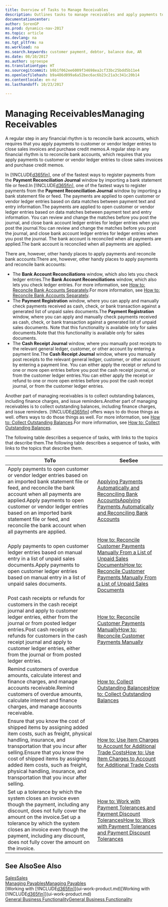 ```yaml
---
title: Overview of Tasks to Manage Receivables
description: Outlines tasks to manage receivables and apply payments to customer or vendor ledger entries.
documentationcenter: 
author: SorenGP
ms.prod: dynamics-nav-2017
ms.topic: article
ms.devlang: na
ms.tgt_pltfrm: na
ms.workload: na
ms.search.keywords: customer payment, debtor, balance due, AR
ms.date: 08/10/2017
ms.author: sgroespe
ms.translationtype: HT
ms.sourcegitcommit: b9b1f062ee6009f34698ea2cf33bc25bdd5b11e4
ms.openlocfilehash: b9a486d099a6a52bec6ac6b23c21a3c341c20b14
ms.contentlocale: en-nz
ms.lasthandoff: 10/23/2017

---
```

# <a name="managing-receivables"></a><span data-ttu-id="1e2d4-103">Managing Receivables</span><span class="sxs-lookup"><span data-stu-id="1e2d4-103">Managing Receivables</span></span>
<span data-ttu-id="1e2d4-104">A regular step in any financial rhythm is to reconcile bank accounts, which requires that you apply payments to customer or vendor ledger entries to close sales invoices and purchase credit memos.</span><span class="sxs-lookup"><span data-stu-id="1e2d4-104">A regular step in any financial rhythm is to reconcile bank accounts, which requires that you apply payments to customer or vendor ledger entries to close sales invoices and purchase credit memos.</span></span>  

<span data-ttu-id="1e2d4-105">In [!INCLUDE[d365fin](includes/d365fin_md.md)], one of the fastest ways to register payments from the **Payment Reconciliation Journal** window by importing a bank statement file or feed.</span><span class="sxs-lookup"><span data-stu-id="1e2d4-105">In [!INCLUDE[d365fin](includes/d365fin_md.md)], one of the fastest ways to register payments from the **Payment Reconciliation Journal** window by importing a bank statement file or feed.</span></span> <span data-ttu-id="1e2d4-106">The payments are applied to open customer or vendor ledger entries based on data matches between payment text and entry information.</span><span class="sxs-lookup"><span data-stu-id="1e2d4-106">The payments are applied to open customer or vendor ledger entries based on data matches between payment text and entry information.</span></span> <span data-ttu-id="1e2d4-107">You can review and change the matches before you post the journal, and close bank account ledger entries for ledger entries when you post the journal.</span><span class="sxs-lookup"><span data-stu-id="1e2d4-107">You can review and change the matches before you post the journal, and close bank account ledger entries for ledger entries when you post the journal.</span></span> <span data-ttu-id="1e2d4-108">The bank account is reconciled when all payments are applied.</span><span class="sxs-lookup"><span data-stu-id="1e2d4-108">The bank account is reconciled when all payments are applied.</span></span>

<span data-ttu-id="1e2d4-109">There are, however, other handy places to apply payments and reconcile bank accounts:</span><span class="sxs-lookup"><span data-stu-id="1e2d4-109">There are, however, other handy places to apply payments and reconcile bank accounts:</span></span>  

* <span data-ttu-id="1e2d4-110">The **Bank Account Reconciliations** window, which also lets you check ledger entries.</span><span class="sxs-lookup"><span data-stu-id="1e2d4-110">The **Bank Account Reconciliations** window, which also lets you check ledger entries.</span></span> <span data-ttu-id="1e2d4-111">For more information, see [How to: Reconcile Bank Accounts Separately](bank-how-reconcile-bank-accounts-separately.md).</span><span class="sxs-lookup"><span data-stu-id="1e2d4-111">For more information, see [How to: Reconcile Bank Accounts Separately](bank-how-reconcile-bank-accounts-separately.md).</span></span>  
* <span data-ttu-id="1e2d4-112">The **Payment Registration** window, where you can apply and manually check payments received as cash, check, or bank transaction against a generated list of unpaid sales documents.</span><span class="sxs-lookup"><span data-stu-id="1e2d4-112">The **Payment Registration** window, where you can apply and manually check payments received as cash, check, or bank transaction against a generated list of unpaid sales documents.</span></span> <span data-ttu-id="1e2d4-113">Note that this functionality is available only for sales documents.</span><span class="sxs-lookup"><span data-stu-id="1e2d4-113">Note that this functionality is available only for sales documents.</span></span>  
* <span data-ttu-id="1e2d4-114">The **Cash Receipt Journal** window, where you manually post receipts to the relevant general ledger, customer, or other account by entering a payment line.</span><span class="sxs-lookup"><span data-stu-id="1e2d4-114">The **Cash Receipt Journal** window, where you manually post receipts to the relevant general ledger, customer, or other account by entering a payment line.</span></span> <span data-ttu-id="1e2d4-115">You can either apply the receipt or refund to one or more open entries before you post the cash receipt journal, or from the customer ledger entries.</span><span class="sxs-lookup"><span data-stu-id="1e2d4-115">You can either apply the receipt or refund to one or more open entries before you post the cash receipt journal, or from the customer ledger entries.</span></span>  

<span data-ttu-id="1e2d4-116">Another part of managing receivables is to collect outstanding balances, including finance charges, and issue reminders.</span><span class="sxs-lookup"><span data-stu-id="1e2d4-116">Another part of managing receivables is to collect outstanding balances, including finance charges, and issue reminders.</span></span> [!INCLUDE[d365fin](includes/d365fin_md.md)]<span data-ttu-id="1e2d4-117"> offers ways to do those things as well.</span><span class="sxs-lookup"><span data-stu-id="1e2d4-117"> offers ways to do those things as well.</span></span> <span data-ttu-id="1e2d4-118">For more information, see [How to: Collect Outstanding Balances](receivables-collect-outstanding-balances.md).</span><span class="sxs-lookup"><span data-stu-id="1e2d4-118">For more information, see [How to: Collect Outstanding Balances](receivables-collect-outstanding-balances.md).</span></span>  

<span data-ttu-id="1e2d4-119">The following table describes a sequence of tasks, with links to the topics that describe them.</span><span class="sxs-lookup"><span data-stu-id="1e2d4-119">The following table describes a sequence of tasks, with links to the topics that describe them.</span></span>  

| <span data-ttu-id="1e2d4-120">To</span><span class="sxs-lookup"><span data-stu-id="1e2d4-120">To</span></span> | <span data-ttu-id="1e2d4-121">See</span><span class="sxs-lookup"><span data-stu-id="1e2d4-121">See</span></span> |
| --- | --- |
| <span data-ttu-id="1e2d4-122">Apply payments to open customer or vendor ledger entries based on an imported bank statement file or feed, and reconcile the bank account when all payments are applied.</span><span class="sxs-lookup"><span data-stu-id="1e2d4-122">Apply payments to open customer or vendor ledger entries based on an imported bank statement file or feed, and reconcile the bank account when all payments are applied.</span></span> |[<span data-ttu-id="1e2d4-123">Applying Payments Automatically and Reconciling Bank Accounts</span><span class="sxs-lookup"><span data-stu-id="1e2d4-123">Applying Payments Automatically and Reconciling Bank Accounts</span></span>](receivables-apply-payments-auto-reconcile-bank-accounts.md) |
| <span data-ttu-id="1e2d4-124">Apply payments to open customer ledger entries based on manual entry in a list of unpaid sales documents.</span><span class="sxs-lookup"><span data-stu-id="1e2d4-124">Apply payments to open customer ledger entries based on manual entry in a list of unpaid sales documents.</span></span> |[<span data-ttu-id="1e2d4-125">How to: Reconcile Customer Payments Manually From a List of Unpaid Sales Documents</span><span class="sxs-lookup"><span data-stu-id="1e2d4-125">How to: Reconcile Customer Payments Manually From a List of Unpaid Sales Documents</span></span>](receivables-how-reconcile-customer-payments-list-unpaid-sales-documents.md) |
| <span data-ttu-id="1e2d4-126">Post cash receipts or refunds for customers in the cash receipt journal and apply to customer ledger entries, either from the journal or from posted ledger entries.</span><span class="sxs-lookup"><span data-stu-id="1e2d4-126">Post cash receipts or refunds for customers in the cash receipt journal and apply to customer ledger entries, either from the journal or from posted ledger entries.</span></span> |[<span data-ttu-id="1e2d4-127">How to: Reconcile Customer Payments Manually</span><span class="sxs-lookup"><span data-stu-id="1e2d4-127">How to: Reconcile Customer Payments Manually</span></span>](receivables-how-apply-sales-transactions-manually.md) |
| <span data-ttu-id="1e2d4-128">Remind customers of overdue amounts, calculate interest and finance charges, and manage accounts receivable.</span><span class="sxs-lookup"><span data-stu-id="1e2d4-128">Remind customers of overdue amounts, calculate interest and finance charges, and manage accounts receivable.</span></span> |[<span data-ttu-id="1e2d4-129">How to: Collect Outstanding Balances</span><span class="sxs-lookup"><span data-stu-id="1e2d4-129">How to: Collect Outstanding Balances</span></span>](receivables-collect-outstanding-balances.md) |
|<span data-ttu-id="1e2d4-130">Ensure that you know the cost of shipped items by assigning added item costs, such as freight, physical handling, insurance, and transportation that you incur after selling.</span><span class="sxs-lookup"><span data-stu-id="1e2d4-130">Ensure that you know the cost of shipped items by assigning added item costs, such as freight, physical handling, insurance, and transportation that you incur after selling.</span></span>|[<span data-ttu-id="1e2d4-131">How to: Use Item Charges to Account for Additional Trade Costs</span><span class="sxs-lookup"><span data-stu-id="1e2d4-131">How to: Use Item Charges to Account for Additional Trade Costs</span></span>](payables-how-assign-item-charges.md)|
|<span data-ttu-id="1e2d4-132">Set up a tolerance by which the system closes an invoice even though the payment, including any discount, does not fully cover the amount on the invoice.</span><span class="sxs-lookup"><span data-stu-id="1e2d4-132">Set up a tolerance by which the system closes an invoice even though the payment, including any discount, does not fully cover the amount on the invoice.</span></span>|[<span data-ttu-id="1e2d4-133">How to: Work with Payment Tolerances and Payment Discount Tolerances</span><span class="sxs-lookup"><span data-stu-id="1e2d4-133">How to: Work with Payment Tolerances and Payment Discount Tolerances</span></span>](finance-payment-tolerance-and-payment-discount-tolerance.md)|
## <a name="see-also"></a><span data-ttu-id="1e2d4-134">See Also</span><span class="sxs-lookup"><span data-stu-id="1e2d4-134">See Also</span></span>
[<span data-ttu-id="1e2d4-135">Sales</span><span class="sxs-lookup"><span data-stu-id="1e2d4-135">Sales</span></span>](sales-manage-sales.md)  
[<span data-ttu-id="1e2d4-136">Managing Payables</span><span class="sxs-lookup"><span data-stu-id="1e2d4-136">Managing Payables</span></span>](payables-manage-payables.md)  
<span data-ttu-id="1e2d4-137">[Working with [!INCLUDE[d365fin](includes/d365fin_md.md)]](ui-work-product.md)</span><span class="sxs-lookup"><span data-stu-id="1e2d4-137">[Working with [!INCLUDE[d365fin](includes/d365fin_md.md)]](ui-work-product.md)</span></span>  
[<span data-ttu-id="1e2d4-138">General Business Functionality</span><span class="sxs-lookup"><span data-stu-id="1e2d4-138">General Business Functionality</span></span>](ui-across-business-areas.md)

